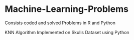 # Machine-Learning-Problems
Consists coded and solved Problems in R and Python

KNN Algorithm Implemented on Skulls Dataset using Python
